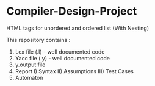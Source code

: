 # Compiler-Design-Project
HTML tags for unordered and ordered list (With Nesting)

This repository contains : 
1. Lex file (.l)   - well documented code
2. Yacc file (.y)  - well documented code
3. y.output file
4. Report
     I) Syntax
     II) Assumptions
     III) Test Cases
5. Automaton
